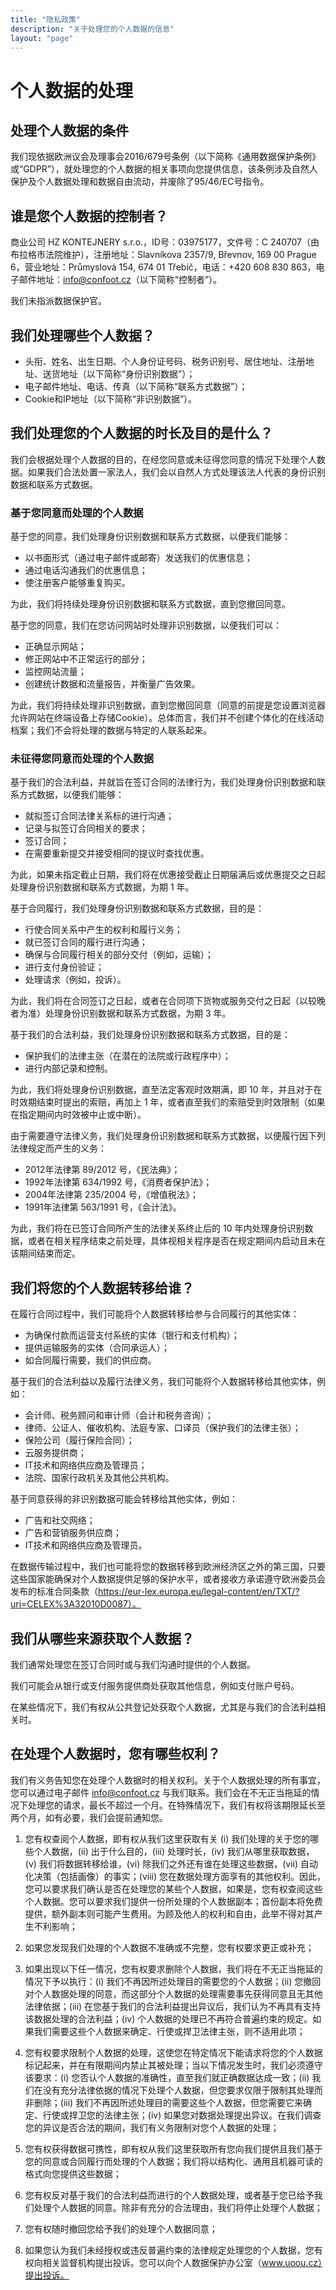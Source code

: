 ```yaml
---
title: "隐私政策"
description: "关于处理您的个人数据的信息"
layout: "page"
---
```


# 个人数据的处理

## 处理个人数据的条件

我们现依据欧洲议会及理事会2016/679号条例（以下简称《通用数据保护条例》或“GDPR”），就处理您的个人数据的相关事项向您提供信息，该条例涉及自然人保护及个人数据处理和数据自由流动，并废除了95/46/EC号指令。

## 谁是您个人数据的控制者？

商业公司 HZ KONTEJNERY s.r.o.，ID号：03975177，文件号：C 240707（由布拉格市法院维护），注册地址：Slavníkova 2357/9, Břevnov, 169 00 Prague 6，营业地址：Průmyslová 154, 674 01 Třebíč，电话：+420 608 830 863，电子邮件地址：info@confoot.cz（以下简称“控制者”）。

我们未指派数据保护官。

## 我们处理哪些个人数据？

- 头衔、姓名、出生日期、个人身份证号码、税务识别号、居住地址、注册地址、送货地址（以下简称“身份识别数据”）；
- 电子邮件地址、电话、传真（以下简称“联系方式数据”）；
- Cookie和IP地址（以下简称“非识别数据”）。

## 我们处理您的个人数据的时长及目的是什么？

我们会根据处理个人数据的目的，在经您同意或未征得您同意的情况下处理个人数据。如果我们合法处置一家法人，我们会以自然人方式处理该法人代表的身份识别数据和联系方式数据。

### 基于您同意而处理的个人数据

基于您的同意，我们处理身份识别数据和联系方式数据，以便我们能够：
- 以书面形式（通过电子邮件或邮寄）发送我们的优惠信息；
- 通过电话沟通我们的优惠信息；
- 使注册客户能够重复购买。

为此，我们将持续处理身份识别数据和联系方式数据，直到您撤回同意。

基于您的同意，我们在您访问网站时处理非识别数据，以便我们可以：
- 正确显示网站；
- 修正网站中不正常运行的部分；
- 监控网站流量；
- 创建统计数据和流量报告，并衡量广告效果。

为此，我们将持续处理非识别数据，直到您撤回同意（同意的前提是您设置浏览器允许网站在终端设备上存储Cookie）。总体而言，我们并不创建个体化的在线活动档案；我们不会将处理的数据与特定的人联系起来。

### 未征得您同意而处理的个人数据

基于我们的合法利益，并就旨在签订合同的法律行为，我们处理身份识别数据和联系方式数据，以便我们能够：
- 就拟签订合同法律关系标的进行沟通；
- 记录与拟签订合同相关的要求；
- 签订合同；
- 在需要重新提交并接受相同的提议时查找优惠。

为此，如果未指定截止日期，我们将在优惠接受截止日期届满后或优惠提交之日起处理身份识别数据和联系方式数据，为期 1 年。

基于合同履行，我们处理身份识别数据和联系方式数据，目的是：
- 行使合同关系中产生的权利和履行义务；
- 就已签订合同的履行进行沟通；
- 确保与合同履行相关的部分交付（例如，运输）；
- 进行支付身份验证；
- 处理请求（例如，投诉）。

为此，我们将在合同签订之日起，或者在合同项下货物或服务交付之日起（以较晚者为准）处理身份识别数据和联系方式数据，为期 3 年。

基于我们的合法利益，我们处理身份识别数据和联系方式数据，目的是：
- 保护我们的法律主张（在潜在的法院或行政程序中）；
- 进行内部记录和控制。

为此，我们将处理身份识别数据，直至法定客观时效期满，即 10 年，并且对于在时效期结束时提出的索赔，再加上 1 年，或者直至我们的索赔受到时效限制（如果在指定期间内时效被中止或中断）。

由于需要遵守法律义务，我们处理身份识别数据和联系方式数据，以便履行因下列法律规定而产生的义务：
- 2012年法律第 89/2012 号，《民法典》；
- 1992年法律第 634/1992 号，《消费者保护法》；
- 2004年法律第 235/2004 号，《增值税法》；
- 1991年法律第 563/1991 号，《会计法》。

为此，我们将在已签订合同所产生的法律关系终止后的 10 年内处理身份识别数据，或者在相关程序结束之前处理，具体视相关程序是否在规定期间内启动且未在该期间结束而定。

## 我们将您的个人数据转移给谁？

在履行合同过程中，我们可能将个人数据转移给参与合同履行的其他实体：
- 为确保付款而运营支付系统的实体（银行和支付机构）；
- 提供运输服务的实体（合同承运人）；
- 如合同履行需要，我们的供应商。

基于我们的合法利益以及履行法律义务，我们可能将个人数据转移给其他实体，例如：
- 会计师、税务顾问和审计师（会计和税务咨询）；
- 律师、公证人、催收机构、法庭专家、口译员（保护我们的法律主张）；
- 保险公司（履行保险合同）；
- 云服务提供商；
- IT技术和网络供应商及管理员；
- 法院、国家行政机关及其他公共机构。

基于同意获得的非识别数据可能会转移给其他实体，例如：
- 广告和社交网络；
- 广告和营销服务供应商；
- IT技术和网络供应商及管理员。

在数据传输过程中，我们也可能将您的数据转移到欧洲经济区之外的第三国，只要这些国家能确保对个人数据提供足够的保护水平，或者接收方承诺遵守欧洲委员会发布的标准合同条款（https://eur-lex.europa.eu/legal-content/en/TXT/?uri=CELEX%3A32010D0087）。

## 我们从哪些来源获取个人数据？

我们通常处理您在签订合同时或与我们沟通时提供的个人数据。

我们可能会从银行或支付服务提供商处获取其他信息，例如支付账户号码。

在某些情况下，我们有权从公共登记处获取个人数据，尤其是与我们的合法利益相关时。

## 在处理个人数据时，您有哪些权利？

我们有义务告知您在处理个人数据时的相关权利。关于个人数据处理的所有事宜，您可以通过电子邮件 info@confoot.cz 与我们联系。我们会在不无正当拖延的情况下处理您的请求，最长不超过一个月。在特殊情况下，我们有权将该期限延长至两个月，如有必要，我们会提前通知您。

1. 您有权查阅个人数据，即有权从我们这里获取有关 (i) 我们处理的关于您的哪些个人数据，(ii) 出于什么目的，(iii) 处理时长，(iv) 我们从哪里获取数据，(v) 我们将数据转移给谁，(vi) 除我们之外还有谁在处理这些数据，(vii) 自动化决策（包括画像）的事实；(viii) 您在数据处理方面享有的其他权利。因此，您可以要求我们确认是否在处理您的某些个人数据，如果是，您有权查阅这些个人数据。您可以要求我们提供一份所处理的个人数据副本；首份副本将免费提供，额外副本则可能产生费用。为顾及他人的权利和自由，此举不得对其产生不利影响；

2. 如果您发现我们处理的个人数据不准确或不完整，您有权要求更正或补充；

3. 如果出现以下任一情况，您有权要求删除个人数据，我们将在不无正当拖延的情况下予以执行：(i) 我们不再因所述处理目的需要您的个人数据；(ii) 您撤回对个人数据处理的同意，而这部分个人数据的处理需要事先获得同意且无其他法律依据；(iii) 在您基于我们的合法利益提出异议后，我们认为不再具有支持该数据处理的合法利益；(iv) 个人数据的处理已不再符合普遍约束的规定。如果我们需要这些个人数据来确定、行使或捍卫法律主张，则不适用此项；

4. 您有权要求限制个人数据的处理，这使您在特定情况下能请求将您的个人数据标记起来，并在有限期间内禁止其被处理；当以下情况发生时，我们必须遵守该要求：(i) 您否认个人数据的准确性，直至我们就正确数据达成一致；(ii) 我们在没有充分法律依据的情况下处理个人数据，但您要求仅限于限制其处理而非删除；(iii) 我们不再因所述处理目的需要这些个人数据，但您需要它来确定、行使或捍卫您的法律主张；(iv) 如果您对数据处理提出异议。在我们调查您的异议是否合法的期间，我们有义务限制对您个人数据的处理；

5. 您有权获得数据可携性，即有权从我们这里获取所有您向我们提供且我们基于您的同意或合同履行而处理的个人数据；我们将以结构化、通用且机器可读的格式向您提供这些数据；

6. 您有权反对基于我们的合法利益而进行的个人数据处理，或者基于您已给予我们处理个人数据的同意。除非有充分的合法理由，我们将停止处理个人数据；

7. 您有权随时撤回您给予我们的处理个人数据同意；

8. 如果您认为我们未经授权或违反普遍约束的法律规定处理您的个人数据，您有权向相关监督机构提出投诉。您可以向个人数据保护办公室（www.uoou.cz）提出投诉。